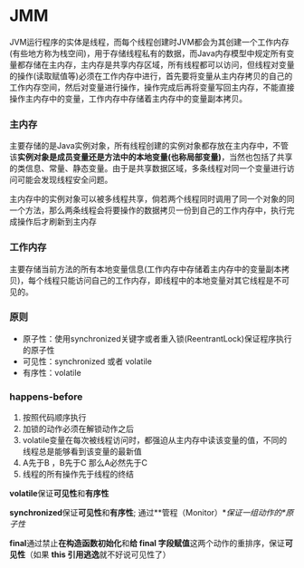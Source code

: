 # JMM

JVM运行程序的实体是线程，而每个线程创建时JVM都会为其创建一个工作内存(有些地方称为栈空间)，用于存储线程私有的数据，而Java内存模型中规定所有变量都存储在主内存，主内存是共享内存区域，所有线程都可以访问，但线程对变量的操作(读取赋值等)必须在工作内存中进行，首先要将变量从主内存拷贝的自己的工作内存空间，然后对变量进行操作，操作完成后再将变量写回主内存，不能直接操作主内存中的变量，工作内存中存储着主内存中的变量副本拷贝。

### 主内存

主要存储的是Java实例对象，所有线程创建的实例对象都存放在主内存中，不管该**实例对象是成员变量还是方法中的本地变量(也称局部变量)**，当然也包括了共享的类信息、常量、静态变量。由于是共享数据区域，多条线程对同一个变量进行访问可能会发现线程安全问题。

主内存中的实例对象可以被多线程共享，倘若两个线程同时调用了同一个对象的同一个方法，那么两条线程会将要操作的数据拷贝一份到自己的工作内存中，执行完成操作后才刷新到主内存

### 工作内存

主要存储当前方法的所有本地变量信息(工作内存中存储着主内存中的变量副本拷贝)，每个线程只能访问自己的工作内存，即线程中的本地变量对其它线程是不可见的。

### 原则

- 原子性：使用synchronized关键字或者重入锁(ReentrantLock)保证程序执行的原子性
- 可见性：synchronized 或者 volatile
- 有序性：volatile

### happens-before

1. 按照代码顺序执行
2. 加锁的动作必须在解锁动作之后
3. volatile变量在每次被线程访问时，都强迫从主内存中读该变量的值，不同的线程总是能够看到该变量的最新值
4. A先于B ，B先于C 那么A必然先于C
5. 线程的所有操作先于线程的终结



**volatile**保证**可见性**和**有序性**

**synchronized**保证**可见性**和**有序性**; 通过**管程（Monitor）\**保证一组动作的\**原子性**

**final**通过禁止**在构造函数初始化**和**给 final 字段赋值**这两个动作的重排序，保证**可见性**（如果 **this 引用逃逸**就不好说可见性了）